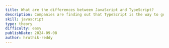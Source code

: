 ```yaml
---
title: What are the differences between JavaScript and TypeScript?
description: Companies are finding out that TypeScript is the way to go. So, can you explain the differences between JavaScript and TypeScript?
skill: javascript
type: theory
difficulty: easy
publishDate: 2024-09-08
author: hruthik-reddy
---
```

